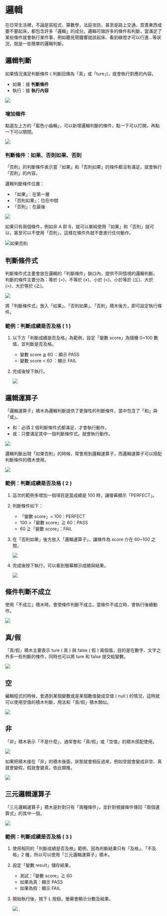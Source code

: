 # 邏輯

在日常生活裡，不論是寫程式、算數學，法庭攻防，甚至是路上交通、買賣東西或要不要起床，都包含許多「邏輯」的成分。邏輯可做許多的條件和判斷，當滿足了某些條件就會執行某件事，例如聽見鬧鐘響就該起床、看到綠燈才可以行進...等狀況，就是一些簡單的邏輯判斷。

## 邏輯判斷

如果情況滿足判斷條件 ( 判斷回傳為「真」或「ture」)，就會執行對應的內容。

- 如果：接 **判斷條件**
- 執行：接 **執行內容**

![](../../assets/images/upload_a05837f4247b76cc747cae670b17c274.png)

### 增加條件

點選左上方的「藍色小齒輪」，可以新增邏輯判斷的條件，點一下可以打開，再點一下可以關閉。

![](../../assets/images/upload_a41d68cd2082f3aae5f3981cce24bafd.gif)

### 判斷條件：如果、否則如果、否則

「否則」的判斷條件表示當「如果」和「否則如果」的條件都沒有滿足，就會執行「否則」的內容。

邏輯判斷條件位置：

- 「如果」：在第一層
- 「否則如果」：位在中間
- 「否則」：在最後

![](../../assets/images/upload_b3f5e79c33f6a4da74e1cfdda2ebb287.jpg)

如果只有兩個條件，例如非 A 即 B，就可以單純使用「如果」和「否則」就可以，甚至可以不使用「否則」，這樣在條件外就不會進行任何動作。

![如果否則](../../assets/images/upload_1ae4c3d5215d2847040889b4f71d6b38.png)

## 判斷條件式

判斷條件式主要會放在邏輯的「判斷條件」缺口內，提供不同情境的邏輯判斷。
判斷的條件主要分為：等於 (=)、不等於 (≠)、小於 (<)、小於等於 (≦)、大於 (>)、大於等於 (≧)。

![](../../assets/images/upload_151cd59aee9c176b287ce540bca112f1.png)

將「判斷條件式」放入「如果」、「否則如果」、「否則」積木後方，即可設定執行條件。

### 範例：判斷成績是否及格 ( 1 )

1. 以下方「判斷成績是否及格」為範例，設定「變數 score」為隨機 0~100 數值，並判斷是否及格。

    - 變數 score ≧ 60 ：顯示 PASS
    - 變數 score < 60 ：顯示 FAIL

2. 完成後按下執行。 

   ![](../../assets/images/upload_1e85e92c48d4fb5daa301dd6958f63b0.png)

## 邏輯運算子

「邏輯運算子」積木為邏輯判斷提供了更彈性的判斷條件，當中包含了「和」與「或」。

- 和：必須 2 個判斷條件式都滿足，才會執行動作，
- 或：只要滿足其中一個判斷條件式，就會執行動作。

![](../../assets/images/upload_09d829bd597417299d5c3af90fcc06a8.png)


邏輯判斷出現「如果否則」的時候，常會用到邏輯運算子，而邏輯運算子可以搭配判斷條件的積木使用。

![](../../assets/images/upload_2a1786bb136c7d6963686ef657300388.png)

### 範例：判斷成績是否及格 ( 2 )

1. 這次的範例多增加一個項目是當成績是 100 時，讓螢幕顯示「PERFECT」。

2. 判斷條件如下：

    - 「變數 score」= 100：PERFECT
    - 100 >「變數 score」≧ 60：PASS
    - 60 ≧「變數 score」：FAIL

3. 在「否則如果」後方放入「邏輯運算子」，讓條件為 score 介在 60~100 之間。

   ![](../../assets/images/upload_320f34108c2e8af436530a11cb9dac30.jpg)

4. 完成後按下執行，可以看到螢幕顯示成績與結果。

   ![](../../assets/images/upload_81169a6841a1f2669a5caa457c9df3a5.png)

## 條件判斷不成立

使用「不成立」積木時，會使條件判斷不成立。當條件不成立時，會執行後續動作。

![](../../assets/images/upload_1c0b91ad321b7690ad0c21450c99c87f.png)

## 真/假

「真/假」積木主要表示 ture ( 真 ) 與 false ( 假 ) 兩個值，目的是在數字、文字之外多一些判斷的條件，同時也可以將 ture 和 false 提交給變數。

![](../../assets/images/upload_fa06fa865565e57465d43d9339c79600.png)

## 空

編輯程式的時候，會遇到某個變數或是某個數值變成空值 ( null ) 的情況，這時就可以使用空值的積木判斷，用法和「真/假」積木類似。

![](../../assets/images/upload_d30f4b5bd5ef23d876f24a2ebf330b95.png)

## 非

「非」積木表示「不是什麼」，通常會和「真/假」或「空值」的積木搭配使用。

![](../../assets/images/upload_c2cb18419e3e47f48a474c09271a6c23.png)

如果把積木接在「非」的積木後面，狀態就會相反過來，例如空就會變成非空、真就會變假，假就會變真，依此類推。

![](../../assets/images/upload_875ea95493d2be2cb3dc3969cab55f9b.png)

## 三元邏輯運算子

「三元邏輯運算子」積木是針對只有「兩種條件」，並針對根據條件傳回「兩個運算式」的其中一個。

![](../../assets/images/upload_3aff7970399de7bb7847496926e5de52.png)

### 範例：判斷成績是否及格 ( 3 )

1. 使用相同的「判斷成績是否及格」範例，因為判斷結果只有「及格」、「不及格」2 種，所以可以使用「三元邏輯運算子」積木。

2. 設定「變數 result」儲存結果，

    - 測試：「變數 score」≧ 60
    - 如果為真：顯示 PASS
    - 如果為假：顯示 FAIL

3. 開始執行後，按下 L 按鈕，螢幕會顯示分數及結果。

   ![](../../assets/images/upload_5d9e920f7b6009c74466629b41380cc7.png)
.